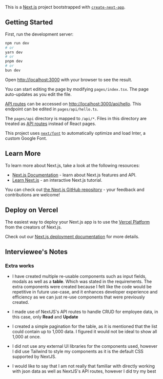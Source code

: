 This is a [Next.js](https://nextjs.org/) project bootstrapped with [`create-next-app`](https://github.com/vercel/next.js/tree/canary/packages/create-next-app).

## Getting Started

First, run the development server:

```bash
npm run dev
# or
yarn dev
# or
pnpm dev
# or
bun dev
```

Open [http://localhost:3000](http://localhost:3000) with your browser to see the result.

You can start editing the page by modifying `pages/index.tsx`. The page auto-updates as you edit the file.

[API routes](https://nextjs.org/docs/api-routes/introduction) can be accessed on [http://localhost:3000/api/hello](http://localhost:3000/api/hello). This endpoint can be edited in `pages/api/hello.ts`.

The `pages/api` directory is mapped to `/api/*`. Files in this directory are treated as [API routes](https://nextjs.org/docs/api-routes/introduction) instead of React pages.

This project uses [`next/font`](https://nextjs.org/docs/basic-features/font-optimization) to automatically optimize and load Inter, a custom Google Font.

## Learn More

To learn more about Next.js, take a look at the following resources:

- [Next.js Documentation](https://nextjs.org/docs) - learn about Next.js features and API.
- [Learn Next.js](https://nextjs.org/learn) - an interactive Next.js tutorial.

You can check out [the Next.js GitHub repository](https://github.com/vercel/next.js/) - your feedback and contributions are welcome!

## Deploy on Vercel

The easiest way to deploy your Next.js app is to use the [Vercel Platform](https://vercel.com/new?utm_medium=default-template&filter=next.js&utm_source=create-next-app&utm_campaign=create-next-app-readme) from the creators of Next.js.

Check out our [Next.js deployment documentation](https://nextjs.org/docs/deployment) for more details.


## Interviewee's Notes

### Extra works
- I have created multiple re-usable components such as input fields, modals as well as a **table**. Which was stated in the requirements. The extra components were created because I felt like the code would be repetitive in future use-case, and it enhances developer experience and efficiency as we can just re-use components that were previously created.

- I made use of NextJS's API routes to handle CRUD for employee data, in this case, only **Read** and **Update**

- I created a simple pagination for the table, as it is mentioned that the list could contain up to 1,000 data. I figured it would not be ideal to show all 1,000 at once.

- I did not use any external UI libraries for the components used, however I did use Tailwind to style my components as it is the default CSS supported by NextJS.

- I would like to say that I am not really that familiar with directly working with json data as well as NextJS's API routes, however I did try my best